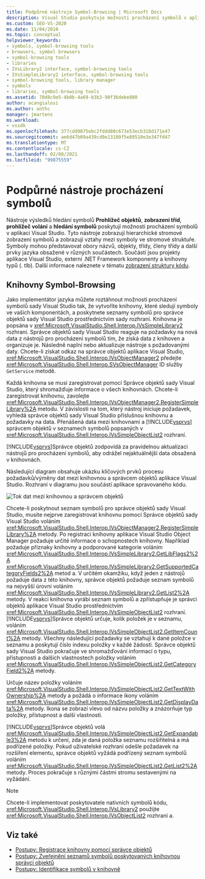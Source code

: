 ```yaml
---
title: Podpůrné nástroje Symbol-Browsing | Microsoft Docs
description: Visual Studio poskytuje možnosti procházení symbolů v aplikaci Visual Studio. Naučte se, jak tyto možnosti rozšíříte pomocí knihoven pro symboly ve vašich komponentách.
ms.custom: SEO-VS-2020
ms.date: 11/04/2016
ms.topic: conceptual
helpviewer_keywords:
- symbols, symbol-browsing tools
- browsers, symbol browsers
- symbol-browsing tools
- libraries
- IVsLibrary2 interface, symbol-browsing tools
- IVsSimpleLibrary2 interface, symbol-browsing tools
- symbol-browsing tools, library manager
- symbols
- libraries, symbol-browsing tools
ms.assetid: 70d8c9e5-4b0b-4a69-b3b3-90f36debe880
author: acangialosi
ms.author: anthc
manager: jmartens
ms.workload:
- vssdk
ms.openlocfilehash: 377cdd9875ebc2fddd80c673e53ecb318d171e47
ms.sourcegitcommit: ae6d47b09a439cd0e13180f5e89510e3e347fd47
ms.translationtype: MT
ms.contentlocale: cs-CZ
ms.lasthandoff: 02/08/2021
ms.locfileid: "99875559"
---
```

# <a name="supporting-symbol-browsing-tools"></a>Podpůrné nástroje procházení symbolů
Nástroje výsledků hledání symbolů **Prohlížeč objektů**, **zobrazení tříd**, **prohlížeč volání** a **hledání symbolů** poskytují možnosti procházení symbolů v aplikaci Visual Studio. Tyto nástroje zobrazují hierarchické stromové zobrazení symbolů a zobrazují vztahy mezi symboly ve stromové struktuře. Symboly mohou představovat obory názvů, objekty, třídy, členy třídy a další prvky jazyka obsažené v různých součástech. Součástí jsou projekty aplikace Visual Studio, externí .NET Framework komponenty a knihovny typů (. tlb). Další informace naleznete v tématu [zobrazení struktury kódu](../../ide/viewing-the-structure-of-code.md).

## <a name="symbol-browsing-libraries"></a>Knihovny Symbol-Browsing
 Jako implementátor jazyka můžete roztáhnout možnosti procházení symbolů sady Visual Studio tak, že vytvoříte knihovny, které sledují symboly ve vašich komponentách, a poskytnete seznamy symbolů pro správce objektů sady Visual Studio prostřednictvím sady rozhraní. Knihovna je popsána v <xref:Microsoft.VisualStudio.Shell.Interop.IVsSimpleLibrary2> rozhraní. Správce objektů sady Visual Studio reaguje na požadavky na nová data z nástrojů pro procházení symbolů tím, že získá data z knihoven a organizuje je. Následně naplní nebo aktualizuje nástroje s požadovanými daty. Chcete-li získat odkaz na správce objektů aplikace Visual Studio, <xref:Microsoft.VisualStudio.Shell.Interop.IVsObjectManager2> předejte <xref:Microsoft.VisualStudio.Shell.Interop.SVsObjectManager> ID služby `GetService` metodě.

 Každá knihovna se musí zaregistrovat pomocí Správce objektů sady Visual Studio, který shromažďuje informace o všech knihovnách. Chcete-li zaregistrovat knihovnu, zavolejte <xref:Microsoft.VisualStudio.Shell.Interop.IVsObjectManager2.RegisterSimpleLibrary%2A> metodu. V závislosti na tom, který nástroj iniciuje požadavek, vyhledá správce objektů sady Visual Studio příslušnou knihovnu a požadavky na data. Přenášená data mezi knihovnami a [!INCLUDE[vsprvs](../../code-quality/includes/vsprvs_md.md)] správcem objektů v seznamech symbolů popsaných v <xref:Microsoft.VisualStudio.Shell.Interop.IVsSimpleObjectList2> rozhraní.

 [!INCLUDE[vsprvs](../../code-quality/includes/vsprvs_md.md)]Správce objektů zodpovídá za pravidelnou aktualizaci nástrojů pro procházení symbolů, aby odrážel nejaktuálnější data obsažená v knihovnách.

 Následující diagram obsahuje ukázku klíčových prvků procesu požadavků/výměny dat mezi knihovnou a správcem objektů aplikace Visual Studio. Rozhraní v diagramu jsou součástí aplikace spravovaného kódu.

 ![Tok dat mezi knihovnou a správcem objektů](../../extensibility/internals/media/callbrowserdiagram.gif "CallBrowserDiagram")

 Chcete-li poskytnout seznam symbolů pro správce objektů sady Visual Studio, musíte nejprve zaregistrovat knihovnu pomocí Správce objektů sady Visual Studio voláním <xref:Microsoft.VisualStudio.Shell.Interop.IVsObjectManager2.RegisterSimpleLibrary%2A> metody. Po registraci knihovny aplikace Visual Studio Object Manager požaduje určité informace o schopnostech knihovny. Například požaduje příznaky knihovny a podporované kategorie voláním <xref:Microsoft.VisualStudio.Shell.Interop.IVsSimpleLibrary2.GetLibFlags2%2A> <xref:Microsoft.VisualStudio.Shell.Interop.IVsSimpleLibrary2.GetSupportedCategoryFields2%2A> metod a. V určitém okamžiku, když jeden z nástrojů požaduje data z této knihovny, správce objektů požaduje seznam symbolů na nejvyšší úrovni voláním <xref:Microsoft.VisualStudio.Shell.Interop.IVsSimpleLibrary2.GetList2%2A> metody. V reakci knihovna vyrábí seznam symbolů a zpřístupňuje je správci objektů aplikace Visual Studio prostřednictvím <xref:Microsoft.VisualStudio.Shell.Interop.IVsSimpleObjectList2> rozhraní. [!INCLUDE[vsprvs](../../code-quality/includes/vsprvs_md.md)]Správce objektů určuje, kolik položek je v seznamu, voláním <xref:Microsoft.VisualStudio.Shell.Interop.IVsSimpleObjectList2.GetItemCount%2A> metody. Všechny následující požadavky se vztahují k dané položce v seznamu a poskytují číslo indexu položky v každé žádosti. Správce objektů sady Visual Studio pokračuje ve shromažďování informací o typu, přístupnosti a dalších vlastnostech položky voláním <xref:Microsoft.VisualStudio.Shell.Interop.IVsSimpleObjectList2.GetCategoryField2%2A> metody.

 Určuje název položky voláním <xref:Microsoft.VisualStudio.Shell.Interop.IVsSimpleObjectList2.GetTextWithOwnership%2A> metody a požádá o informace ikony voláním <xref:Microsoft.VisualStudio.Shell.Interop.IVsSimpleObjectList2.GetDisplayData%2A> metody. Ikona se zobrazí vlevo od názvu položky a znázorňuje typ položky, přístupnost a další vlastnosti.

 [!INCLUDE[vsprvs](../../code-quality/includes/vsprvs_md.md)]Správce objektů volá <xref:Microsoft.VisualStudio.Shell.Interop.IVsSimpleObjectList2.GetExpandable3%2A> metodu k určení, zda je daná položka seznamu rozšiřitelná a má podřízené položky. Pokud uživatelské rozhraní odešle požadavek na rozšíření elementu, správce objektů vyžádá podřízený seznam symbolů voláním <xref:Microsoft.VisualStudio.Shell.Interop.IVsSimpleObjectList2.GetList2%2A> metody. Proces pokračuje s různými částmi stromu sestavenými na vyžádání.

> [!NOTE]
> Chcete-li implementovat poskytovatele nativních symbolů kódu, <xref:Microsoft.VisualStudio.Shell.Interop.IVsLibrary2> použijte <xref:Microsoft.VisualStudio.Shell.Interop.IVsObjectList2> rozhraní a.

## <a name="see-also"></a>Viz také
- [Postupy: Registrace knihovny pomocí správce objektů](../../extensibility/internals/how-to-register-a-library-with-the-object-manager.md)
- [Postupy: Zveřejnění seznamů symbolů poskytovaných knihovnou správci objektů](../../extensibility/internals/how-to-expose-lists-of-symbols-provided-by-the-library-to-the-object-manager.md)
- [Postupy: Identifikace symbolů v knihovně](../../extensibility/internals/how-to-identify-symbols-in-a-library.md)
